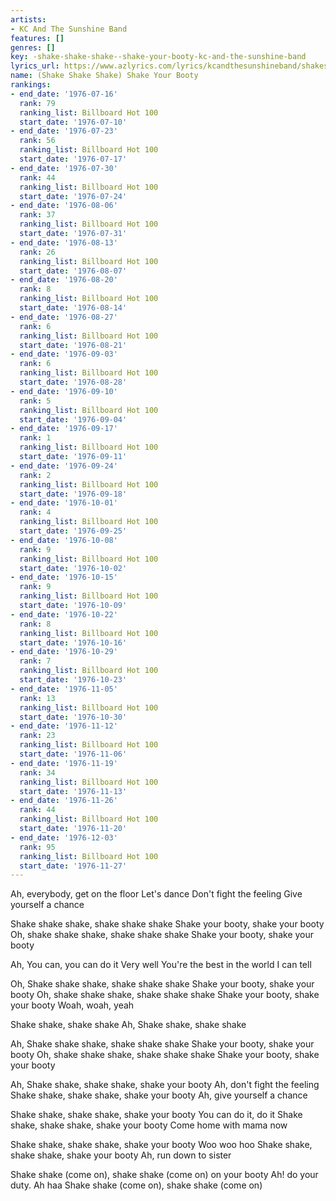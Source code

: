 ```yaml
---
artists:
- KC And The Sunshine Band
features: []
genres: []
key: -shake-shake-shake--shake-your-booty-kc-and-the-sunshine-band
lyrics_url: https://www.azlyrics.com/lyrics/kcandthesunshineband/shakeshakeshakeshakeyourbooty.html
name: (Shake Shake Shake) Shake Your Booty
rankings:
- end_date: '1976-07-16'
  rank: 79
  ranking_list: Billboard Hot 100
  start_date: '1976-07-10'
- end_date: '1976-07-23'
  rank: 56
  ranking_list: Billboard Hot 100
  start_date: '1976-07-17'
- end_date: '1976-07-30'
  rank: 44
  ranking_list: Billboard Hot 100
  start_date: '1976-07-24'
- end_date: '1976-08-06'
  rank: 37
  ranking_list: Billboard Hot 100
  start_date: '1976-07-31'
- end_date: '1976-08-13'
  rank: 26
  ranking_list: Billboard Hot 100
  start_date: '1976-08-07'
- end_date: '1976-08-20'
  rank: 8
  ranking_list: Billboard Hot 100
  start_date: '1976-08-14'
- end_date: '1976-08-27'
  rank: 6
  ranking_list: Billboard Hot 100
  start_date: '1976-08-21'
- end_date: '1976-09-03'
  rank: 6
  ranking_list: Billboard Hot 100
  start_date: '1976-08-28'
- end_date: '1976-09-10'
  rank: 5
  ranking_list: Billboard Hot 100
  start_date: '1976-09-04'
- end_date: '1976-09-17'
  rank: 1
  ranking_list: Billboard Hot 100
  start_date: '1976-09-11'
- end_date: '1976-09-24'
  rank: 2
  ranking_list: Billboard Hot 100
  start_date: '1976-09-18'
- end_date: '1976-10-01'
  rank: 4
  ranking_list: Billboard Hot 100
  start_date: '1976-09-25'
- end_date: '1976-10-08'
  rank: 9
  ranking_list: Billboard Hot 100
  start_date: '1976-10-02'
- end_date: '1976-10-15'
  rank: 9
  ranking_list: Billboard Hot 100
  start_date: '1976-10-09'
- end_date: '1976-10-22'
  rank: 8
  ranking_list: Billboard Hot 100
  start_date: '1976-10-16'
- end_date: '1976-10-29'
  rank: 7
  ranking_list: Billboard Hot 100
  start_date: '1976-10-23'
- end_date: '1976-11-05'
  rank: 13
  ranking_list: Billboard Hot 100
  start_date: '1976-10-30'
- end_date: '1976-11-12'
  rank: 23
  ranking_list: Billboard Hot 100
  start_date: '1976-11-06'
- end_date: '1976-11-19'
  rank: 34
  ranking_list: Billboard Hot 100
  start_date: '1976-11-13'
- end_date: '1976-11-26'
  rank: 44
  ranking_list: Billboard Hot 100
  start_date: '1976-11-20'
- end_date: '1976-12-03'
  rank: 95
  ranking_list: Billboard Hot 100
  start_date: '1976-11-27'
---
```


Ah, everybody, get on the floor
Let's dance
Don't fight the feeling
Give yourself a chance

Shake shake shake, shake shake shake
Shake your booty, shake your booty
Oh, shake shake shake, shake shake shake
Shake your booty, shake your booty

Ah, You can, you can do it
Very well
You're the best in the world
I can tell

Oh, Shake shake shake, shake shake shake
Shake your booty, shake your booty
Oh, shake shake shake, shake shake shake
Shake your booty, shake your booty
Woah, woah, yeah

Shake shake, shake shake
Ah, Shake shake, shake shake

Ah, Shake shake shake, shake shake shake
Shake your booty, shake your booty
Oh, shake shake shake, shake shake shake
Shake your booty, shake your booty

Ah, Shake shake, shake shake, shake your booty
Ah, don't fight the feeling
Shake shake, shake shake, shake your booty
Ah, give yourself a chance

Shake shake, shake shake, shake your booty
You can do it, do it
Shake shake, shake shake, shake your booty
Come home with mama now

Shake shake, shake shake, shake your booty
Woo woo hoo
Shake shake, shake shake, shake your booty
Ah, run down to sister

Shake shake (come on), shake shake (come on) on your booty
Ah! do your duty. Ah haa
Shake shake (come on), shake shake (come on)



